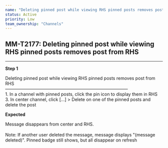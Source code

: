 ```yaml
---
name: "Deleting pinned post while viewing RHS pinned posts removes post from RHS"
status: Active
priority: Low
team_ownership: "Channels"
---
```


## MM-T2177: Deleting pinned post while viewing RHS pinned posts removes post from RHS

---

**Step 1**

Deleting pinned post while viewing RHS pinned posts removes post from RHS\
————————————————————————————\
1\. In a channel with pinned posts, click the pin icon to display them in RHS\
3\. In center channel, click \[...] > Delete on one of the pinned posts and delete the post

**Expected**

Message disappears from center and RHS.\
\
Note: If another user deleted the message, message displays "(message deleted)". Pinned badge still shows, but all disappear on refresh
